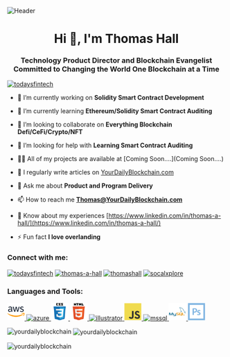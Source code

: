 ![Header](./[header_Explore.jpeg])
<h1 align="center">Hi 👋, I'm Thomas Hall</h1>
<h3 align="center">Technology Product Director and Blockchain Evangelist Committed to Changing the World One Blockchain at a Time</h3>

<p align="left"> <a href="https://twitter.com/todaysfintech" target="blank"><img src="https://img.shields.io/twitter/follow/todaysfintech?logo=twitter&style=for-the-badge" alt="todaysfintech" /></a> </p>

- 🔭 I’m currently working on **Solidity Smart Contract Development**

- 🌱 I’m currently learning **Ethereum/Solidity Smart Contract Auditing**

- 👯 I’m looking to collaborate on **Everything Blockchain Defi/CeFi/Crypto/NFT**

- 🤝 I’m looking for help with **Learning Smart Contract Auditing**

- 👨‍💻 All of my projects are available at [Coming Soon....](Coming Soon....)

- 📝 I regularly write articles on [YourDailyBlockchain.com](YourDailyBlockchain.com)

- 💬 Ask me about **Product and Program Delivery**

- 📫 How to reach me **Thomas@YourDailyBlockchain.com**

- 📄 Know about my experiences [https://www.linkedin.com/in/thomas-a-hall/](https://www.linkedin.com/in/thomas-a-hall/)

- ⚡ Fun fact **I love overlanding**

<h3 align="left">Connect with me:</h3>
<p align="left">
<a href="https://twitter.com/todaysfintech" target="blank"><img align="center" src="https://raw.githubusercontent.com/rahuldkjain/github-profile-readme-generator/master/src/images/icons/Social/twitter.svg" alt="todaysfintech" height="30" width="40" /></a>
<a href="https://linkedin.com/in/thomas-a-hall" target="blank"><img align="center" src="https://raw.githubusercontent.com/rahuldkjain/github-profile-readme-generator/master/src/images/icons/Social/linked-in-alt.svg" alt="thomas-a-hall" height="30" width="40" /></a>
<a href="https://fb.com/thomashall" target="blank"><img align="center" src="https://raw.githubusercontent.com/rahuldkjain/github-profile-readme-generator/master/src/images/icons/Social/facebook.svg" alt="thomashall" height="30" width="40" /></a>
<a href="https://instagram.com/socalxplore" target="blank"><img align="center" src="https://raw.githubusercontent.com/rahuldkjain/github-profile-readme-generator/master/src/images/icons/Social/instagram.svg" alt="socalxplore" height="30" width="40" /></a>
</p>

<h3 align="left">Languages and Tools:</h3>
<p align="left"> <a href="https://aws.amazon.com" target="_blank" rel="noreferrer"> <img src="https://raw.githubusercontent.com/devicons/devicon/master/icons/amazonwebservices/amazonwebservices-original-wordmark.svg" alt="aws" width="40" height="40"/> </a> <a href="https://azure.microsoft.com/en-in/" target="_blank" rel="noreferrer"> <img src="https://www.vectorlogo.zone/logos/microsoft_azure/microsoft_azure-icon.svg" alt="azure" width="40" height="40"/> </a> <a href="https://www.w3schools.com/css/" target="_blank" rel="noreferrer"> <img src="https://raw.githubusercontent.com/devicons/devicon/master/icons/css3/css3-original-wordmark.svg" alt="css3" width="40" height="40"/> </a> <a href="https://www.w3.org/html/" target="_blank" rel="noreferrer"> <img src="https://raw.githubusercontent.com/devicons/devicon/master/icons/html5/html5-original-wordmark.svg" alt="html5" width="40" height="40"/> </a> <a href="https://www.adobe.com/in/products/illustrator.html" target="_blank" rel="noreferrer"> <img src="https://www.vectorlogo.zone/logos/adobe_illustrator/adobe_illustrator-icon.svg" alt="illustrator" width="40" height="40"/> </a> <a href="https://developer.mozilla.org/en-US/docs/Web/JavaScript" target="_blank" rel="noreferrer"> <img src="https://raw.githubusercontent.com/devicons/devicon/master/icons/javascript/javascript-original.svg" alt="javascript" width="40" height="40"/> </a> <a href="https://www.microsoft.com/en-us/sql-server" target="_blank" rel="noreferrer"> <img src="https://www.svgrepo.com/show/303229/microsoft-sql-server-logo.svg" alt="mssql" width="40" height="40"/> </a> <a href="https://www.mysql.com/" target="_blank" rel="noreferrer"> <img src="https://raw.githubusercontent.com/devicons/devicon/master/icons/mysql/mysql-original-wordmark.svg" alt="mysql" width="40" height="40"/> </a> <a href="https://www.photoshop.com/en" target="_blank" rel="noreferrer"> <img src="https://raw.githubusercontent.com/devicons/devicon/master/icons/photoshop/photoshop-line.svg" alt="photoshop" width="40" height="40"/> </a> </p>

<p><img align="left" src="https://github-readme-stats.vercel.app/api/top-langs?username=yourdailyblockchain&show_icons=true&locale=en&layout=compact" alt="yourdailyblockchain" /></p>

<p>&nbsp;<img align="center" src="https://github-readme-stats.vercel.app/api?username=yourdailyblockchain&show_icons=true&locale=en" alt="yourdailyblockchain" /></p>

<p><img align="center" src="https://github-readme-streak-stats.herokuapp.com/?user=yourdailyblockchain&" alt="yourdailyblockchain" /></p>
